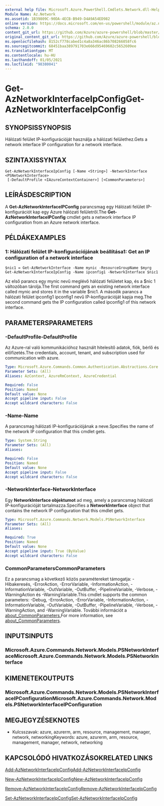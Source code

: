 ```yaml
---
external help file: Microsoft.Azure.PowerShell.Cmdlets.Network.dll-Help.xml
Module Name: Az.Network
ms.assetid: 1B39809C-90DA-4ECB-B949-D4A9A54ED982
online version: https://docs.microsoft.com/en-us/powershell/module/az.network/get-aznetworkinterfaceipconfig
schema: 2.0.0
content_git_url: https://github.com/Azure/azure-powershell/blob/master/src/Network/Network/help/Get-AzNetworkInterfaceIpConfig.md
original_content_git_url: https://github.com/Azure/azure-powershell/blob/master/src/Network/Network/help/Get-AzNetworkInterfaceIpConfig.md
ms.openlocfilehash: 8152cf778cabed1c4a8a346ac86b708266058fc6
ms.sourcegitcommit: 68451baa389791703e666d95469602c5652609ee
ms.translationtype: MT
ms.contentlocale: hu-HU
ms.lasthandoff: 01/05/2021
ms.locfileid: "98380041"
---
```

# <span data-ttu-id="493e9-101">Get-AzNetworkInterfaceIpConfig</span><span class="sxs-lookup"><span data-stu-id="493e9-101">Get-AzNetworkInterfaceIpConfig</span></span>

## <span data-ttu-id="493e9-102">SYNOPSIS</span><span class="sxs-lookup"><span data-stu-id="493e9-102">SYNOPSIS</span></span>
<span data-ttu-id="493e9-103">Hálózati felület IP-konfigurációját használja a hálózati felülethez.</span><span class="sxs-lookup"><span data-stu-id="493e9-103">Gets a network interface IP configuration for a network interface.</span></span>

## <span data-ttu-id="493e9-104">SZINTAXIS</span><span class="sxs-lookup"><span data-stu-id="493e9-104">SYNTAX</span></span>

```
Get-AzNetworkInterfaceIpConfig [-Name <String>] -NetworkInterface <PSNetworkInterface>
 [-DefaultProfile <IAzureContextContainer>] [<CommonParameters>]
```

## <span data-ttu-id="493e9-105">LEÍRÁS</span><span class="sxs-lookup"><span data-stu-id="493e9-105">DESCRIPTION</span></span>
<span data-ttu-id="493e9-106">A **Get-AzNetworkInterfaceIPConfig** parancsmag egy Hálózati felület IP-konfigurációt kap egy Azure hálózati felületről.</span><span class="sxs-lookup"><span data-stu-id="493e9-106">The **Get-AzNetworkInterfaceIPConfig** cmdlet gets a network interface IP configuration from an Azure network interface.</span></span>

## <span data-ttu-id="493e9-107">PÉLDÁK</span><span class="sxs-lookup"><span data-stu-id="493e9-107">EXAMPLES</span></span>

### <span data-ttu-id="493e9-108">1: Hálózati felület IP-konfigurációjának beállítása</span><span class="sxs-lookup"><span data-stu-id="493e9-108">1: Get an IP configuration of a network interface</span></span>
```
$nic1 = Get-AzNetworkInterface -Name mynic -ResourceGroupName $myrg
Get-AzNetworkInterfaceIpConfig -Name ipconfig1 -NetworkInterface $nic1
```

<span data-ttu-id="493e9-109">Az első parancs egy mynic nevű meglévő hálózati felületet kap, és a $nic 1 változóban tárolja.</span><span class="sxs-lookup"><span data-stu-id="493e9-109">The first command gets an existing network interface called mynic and stores it in the variable $nic1.</span></span> <span data-ttu-id="493e9-110">A második parancs a hálózati felület ipconfig1 ipconfig1 nevű IP-konfigurációját kapja meg.</span><span class="sxs-lookup"><span data-stu-id="493e9-110">The second command gets the IP configuration called ipconfig1 of this network interface.</span></span>
    

## <span data-ttu-id="493e9-111">PARAMETERS</span><span class="sxs-lookup"><span data-stu-id="493e9-111">PARAMETERS</span></span>

### <span data-ttu-id="493e9-112">-DefaultProfile</span><span class="sxs-lookup"><span data-stu-id="493e9-112">-DefaultProfile</span></span>
<span data-ttu-id="493e9-113">Az Azure-ral való kommunikációhoz használt hitelesítő adatok, fiók, bérlő és előfizetés.</span><span class="sxs-lookup"><span data-stu-id="493e9-113">The credentials, account, tenant, and subscription used for communication with azure.</span></span>

```yaml
Type: Microsoft.Azure.Commands.Common.Authentication.Abstractions.Core.IAzureContextContainer
Parameter Sets: (All)
Aliases: AzContext, AzureRmContext, AzureCredential

Required: False
Position: Named
Default value: None
Accept pipeline input: False
Accept wildcard characters: False
```

### <span data-ttu-id="493e9-114">-Name</span><span class="sxs-lookup"><span data-stu-id="493e9-114">-Name</span></span>
<span data-ttu-id="493e9-115">A parancsmag hálózati IP-konfigurációjának a neve.</span><span class="sxs-lookup"><span data-stu-id="493e9-115">Specifies the name of the network IP configuration that this cmdlet gets.</span></span>

```yaml
Type: System.String
Parameter Sets: (All)
Aliases:

Required: False
Position: Named
Default value: None
Accept pipeline input: False
Accept wildcard characters: False
```

### <span data-ttu-id="493e9-116">-NetworkInterface</span><span class="sxs-lookup"><span data-stu-id="493e9-116">-NetworkInterface</span></span>
<span data-ttu-id="493e9-117">Egy **NetworkInterface objektumot** ad meg, amely a parancsmag hálózati IP-konfigurációját tartalmazza.</span><span class="sxs-lookup"><span data-stu-id="493e9-117">Specifies a **NetworkInterface** object that contains the network IP configuration that this cmdlet gets.</span></span>

```yaml
Type: Microsoft.Azure.Commands.Network.Models.PSNetworkInterface
Parameter Sets: (All)
Aliases:

Required: True
Position: Named
Default value: None
Accept pipeline input: True (ByValue)
Accept wildcard characters: False
```

### <span data-ttu-id="493e9-118">CommonParameters</span><span class="sxs-lookup"><span data-stu-id="493e9-118">CommonParameters</span></span>
<span data-ttu-id="493e9-119">Ez a parancsmag a következő közös paramétereket támogatja: -Hibakeresés, -ErrorAction, -ErrorVariable, -InformationAction, -InformationVariable, -OutVariable, -OutBuffer, -PipelineVariable, -Verbose, -WarningAction és -WarningVariable.</span><span class="sxs-lookup"><span data-stu-id="493e9-119">This cmdlet supports the common parameters: -Debug, -ErrorAction, -ErrorVariable, -InformationAction, -InformationVariable, -OutVariable, -OutBuffer, -PipelineVariable, -Verbose, -WarningAction, and -WarningVariable.</span></span> <span data-ttu-id="493e9-120">További információt a [about_CommonParameters.](http://go.microsoft.com/fwlink/?LinkID=113216)</span><span class="sxs-lookup"><span data-stu-id="493e9-120">For more information, see [about_CommonParameters](http://go.microsoft.com/fwlink/?LinkID=113216).</span></span>

## <span data-ttu-id="493e9-121">INPUTS</span><span class="sxs-lookup"><span data-stu-id="493e9-121">INPUTS</span></span>

### <span data-ttu-id="493e9-122">Microsoft.Azure.Commands.Network.Models.PSNetworkInterface</span><span class="sxs-lookup"><span data-stu-id="493e9-122">Microsoft.Azure.Commands.Network.Models.PSNetworkInterface</span></span>

## <span data-ttu-id="493e9-123">KIMENETEK</span><span class="sxs-lookup"><span data-stu-id="493e9-123">OUTPUTS</span></span>

### <span data-ttu-id="493e9-124">Microsoft.Azure.Commands.Network.Models.PSNetworkInterfaceIPConfiguration</span><span class="sxs-lookup"><span data-stu-id="493e9-124">Microsoft.Azure.Commands.Network.Models.PSNetworkInterfaceIPConfiguration</span></span>

## <span data-ttu-id="493e9-125">MEGJEGYZÉSEK</span><span class="sxs-lookup"><span data-stu-id="493e9-125">NOTES</span></span>
* <span data-ttu-id="493e9-126">Kulcsszavak: azure, azurerm, arm, resource, management, manager, network, networking</span><span class="sxs-lookup"><span data-stu-id="493e9-126">Keywords: azure, azurerm, arm, resource, management, manager, network, networking</span></span>

## <span data-ttu-id="493e9-127">KAPCSOLÓDÓ HIVATKOZÁSOK</span><span class="sxs-lookup"><span data-stu-id="493e9-127">RELATED LINKS</span></span>

[<span data-ttu-id="493e9-128">Add-AzNetworkInterfaceIpConfig</span><span class="sxs-lookup"><span data-stu-id="493e9-128">Add-AzNetworkInterfaceIpConfig</span></span>](./Add-AzNetworkInterfaceIpConfig.md)

[<span data-ttu-id="493e9-129">New-AzNetworkInterfaceIpConfig</span><span class="sxs-lookup"><span data-stu-id="493e9-129">New-AzNetworkInterfaceIpConfig</span></span>](./New-AzNetworkInterfaceIpConfig.md)

[<span data-ttu-id="493e9-130">Remove-AzNetworkInterfaceIpConfig</span><span class="sxs-lookup"><span data-stu-id="493e9-130">Remove-AzNetworkInterfaceIpConfig</span></span>](./Remove-AzNetworkInterfaceIpConfig.md)

[<span data-ttu-id="493e9-131">Set-AzNetworkInterfaceIpConfig</span><span class="sxs-lookup"><span data-stu-id="493e9-131">Set-AzNetworkInterfaceIpConfig</span></span>](./Set-AzNetworkInterfaceIpConfig.md)


